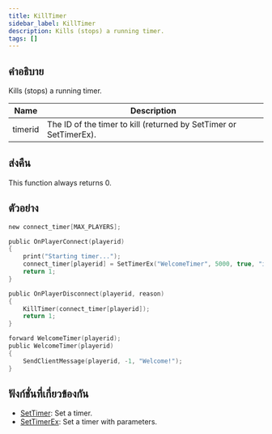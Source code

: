 ```yaml
---
title: KillTimer
sidebar_label: KillTimer
description: Kills (stops) a running timer.
tags: []
---
```


## คำอธิบาย

Kills (stops) a running timer.

| Name    | Description                                                       |
| ------- | ----------------------------------------------------------------- |
| timerid | The ID of the timer to kill (returned by SetTimer or SetTimerEx). |

## ส่งคืน

This function always returns 0.

## ตัวอย่าง

```c
new connect_timer[MAX_PLAYERS];

public OnPlayerConnect(playerid)
{
    print("Starting timer...");
    connect_timer[playerid] = SetTimerEx("WelcomeTimer", 5000, true, "i", playerid);
    return 1;
}

public OnPlayerDisconnect(playerid, reason)
{
    KillTimer(connect_timer[playerid]);
    return 1;
}

forward WelcomeTimer(playerid);
public WelcomeTimer(playerid)
{
    SendClientMessage(playerid, -1, "Welcome!");
}
```

## ฟังก์ชั่นที่เกี่ยวข้องกัน

- [SetTimer](SetTimer): Set a timer.
- [SetTimerEx](SetTimerEx): Set a timer with parameters.
